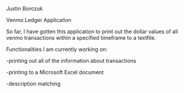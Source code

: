 Justin Borczuk

Venmo Ledger Application

So far, I have gotten this application to print out the dollar values of all venmo transactions within a specified
timeframe to a textfile. 

Functionalities I am currently working on:

-printing out all of the information about transactions

-printing to a Microsoft Excel document

-description matching
